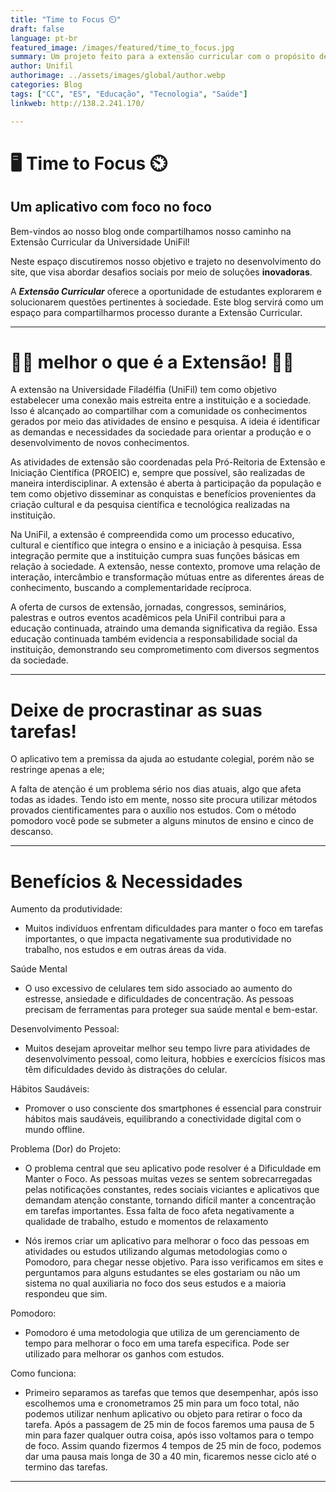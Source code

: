 ```yaml
---
title: "Time to Focus ⏲️"
draft: false
language: pt-br
featured_image: /images/featured/time_to_focus.jpg
summary: Um projeto feito para a extensão curricular com o propósito de aumentar o foco do aluno.
author: Unifil
authorimage: ../assets/images/global/author.webp
categories: Blog
tags: ["CC", "ES", "Educação", "Tecnologia", "Saúde"] 
linkweb: http://138.2.241.170/

---
```


#  🖥️ Time to Focus ⏲️
## Um aplicativo com **foco** no **foco**

Bem-vindos ao nosso blog onde compartilhamos nosso caminho na Extensão Curricular da Universidade UniFil!

Neste espaço discutiremos nosso objetivo e trajeto no desenvolvimento do site, que visa abordar desafios sociais por meio de soluções **inovadoras**. 

A ***Extensão Curricular*** oferece a oportunidade de estudantes explorarem e solucionarem questões pertinentes à sociedade. Este blog servirá como um espaço para compartilharmos processo durante a Extensão Curricular.
___

# 👩‍🎓 melhor o que é a Extensão! 👨‍🎓

A extensão na Universidade Filadélfia (UniFil) tem como objetivo estabelecer uma conexão mais estreita entre a instituição e a sociedade. Isso é alcançado ao compartilhar com a comunidade os conhecimentos gerados por meio das atividades de ensino e pesquisa. A ideia é identificar as demandas e necessidades da sociedade para orientar a produção e o desenvolvimento de novos conhecimentos.

As atividades de extensão são coordenadas pela Pró-Reitoria de Extensão e Iniciação Científica (PROEIC) e, sempre que possível, são realizadas de maneira interdisciplinar. A extensão é aberta à participação da população e tem como objetivo disseminar as conquistas e benefícios provenientes da criação cultural e da pesquisa científica e tecnológica realizadas na instituição.

Na UniFil, a extensão é compreendida como um processo educativo, cultural e científico que integra o ensino e a iniciação à pesquisa. Essa integração permite que a instituição cumpra suas funções básicas em relação à sociedade. A extensão, nesse contexto, promove uma relação de interação, intercâmbio e transformação mútuas entre as diferentes áreas de conhecimento, buscando a complementaridade recíproca.

A oferta de cursos de extensão, jornadas, congressos, seminários, palestras e outros eventos acadêmicos pela UniFil contribui para a educação continuada, atraindo uma demanda significativa da região. Essa educação continuada também evidencia a responsabilidade social da instituição, demonstrando seu comprometimento com diversos segmentos da sociedade. 

___

# Deixe de procrastinar as suas tarefas!

O aplicativo tem a premissa da ajuda ao estudante colegial, porém não se restringe apenas a ele;

A falta de atenção é um problema sério nos dias atuais, algo que afeta todas as idades. Tendo isto em mente, nosso site procura utilizar métodos provados cientificamentes para o auxílio nos estudos. Com o método pomodoro você pode se submeter a alguns minutos de ensino e cinco de descanso.

___ 

# Benefícios & Necessidades

Aumento da produtividade:

- Muitos indivíduos enfrentam dificuldades para manter o foco em tarefas importantes, o que impacta negativamente sua produtividade no trabalho, nos estudos e em outras áreas da vida.

Saúde Mental

- O uso excessivo de celulares tem sido associado ao aumento do estresse, ansiedade e dificuldades de concentração. As pessoas precisam de ferramentas para proteger sua saúde mental e bem-estar.

Desenvolvimento Pessoal: 

- Muitos desejam aproveitar melhor seu tempo livre para atividades de desenvolvimento pessoal, como leitura, hobbies e exercícios físicos mas têm dificuldades devido às distrações do celular.

Hábitos Saudáveis: 

- Promover o uso consciente dos smartphones é essencial para construir hábitos mais saudáveis, equilibrando a conectividade digital com o mundo offline.

Problema (Dor) do Projeto:

- O problema central que seu aplicativo pode resolver é a Dificuldade em Manter o Foco. As pessoas muitas vezes se sentem sobrecarregadas pelas notificações constantes, redes sociais viciantes e aplicativos que demandam atenção constante, tornando difícil manter a concentração em tarefas importantes. Essa falta de foco afeta negativamente a qualidade de trabalho, estudo e momentos de relaxamento

- Nós iremos criar um aplicativo para melhorar o foco das pessoas em atividades ou estudos utilizando algumas metodologias como o Pomodoro, para chegar nesse objetivo. Para isso verificamos em sites e perguntamos para alguns estudantes se eles gostariam ou não um sistema no qual auxiliaria no foco dos seus estudos e a maioria respondeu que sim.

Pomodoro:

- Pomodoro é uma metodologia que utiliza de um gerenciamento de tempo para melhorar o foco em uma tarefa especifica. Pode ser utilizado para melhorar os ganhos com estudos. 

Como funciona:

- Primeiro separamos as tarefas que temos que desempenhar, após isso escolhemos uma e cronometramos 25 min para um foco total, não podemos utilizar nenhum aplicativo ou objeto para retirar o foco da tarefa. Após a passagem de 25 min de focos faremos uma pausa de 5 min para fazer qualquer outra coisa, após isso voltamos para o tempo de foco. Assim quando fizermos 4 tempos de 25 min de foco, podemos dar uma pausa mais longa de 30 a 40 min, ficaremos nesse ciclo até o termino das tarefas.

***
